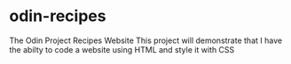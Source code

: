 # odin-recipes
The Odin Project Recipes Website
This project will demonstrate that I have the abilty to code a website using HTML and style it with CSS